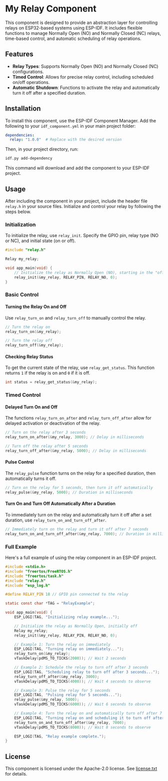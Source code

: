 # My Relay Component

This component is designed to provide an abstraction layer for controlling relays on ESP32-based systems using ESP-IDF. It includes flexible functions to manage Normally Open (NO) and Normally Closed (NC) relays, time-based control, and automatic scheduling of relay operations.

## Features

- **Relay Types**: Supports Normally Open (NO) and Normally Closed (NC) configurations.
- **Timed Control**: Allows for precise relay control, including scheduled on/off operations.
- **Automatic Shutdown**: Functions to activate the relay and automatically turn it off after a specified duration.

## Installation

To install this component, use the ESP-IDF Component Manager. Add the following to your `idf_component.yml` in your main project folder:

```yaml
dependencies:
  relay: "1.0.0"  # Replace with the desired version
```

Then, in your project directory, run:

```bash
idf.py add-dependency
```

This command will download and add the component to your ESP-IDF project.

## Usage

After including the component in your project, include the header file `relay.h` in your source files. Initialize and control your relay by following the steps below.

### Initialization

To initialize the relay, use `relay_init`. Specify the GPIO pin, relay type (NO or NC), and initial state (on or off).

```c
#include "relay.h"

Relay my_relay;

void app_main(void) {
    // Initialize the relay as Normally Open (NO), starting in the "off" state
    relay_init(&my_relay, RELAY_PIN, RELAY_NO, 0);
}
```

### Basic Control

#### Turning the Relay On and Off

Use `relay_turn_on` and `relay_turn_off` to manually control the relay.

```c
// Turn the relay on
relay_turn_on(&my_relay);

// Turn the relay off
relay_turn_off(&my_relay);
```

#### Checking Relay Status

To get the current state of the relay, use `relay_get_status`. This function returns `1` if the relay is on and `0` if it is off.

```c
int status = relay_get_status(&my_relay);
```

### Timed Control

#### Delayed Turn On and Off

The functions `relay_turn_on_after` and `relay_turn_off_after` allow for delayed activation or deactivation of the relay.

```c
// Turn on the relay after 3 seconds
relay_turn_on_after(&my_relay, 3000); // Delay in milliseconds

// Turn off the relay after 5 seconds
relay_turn_off_after(&my_relay, 5000); // Delay in milliseconds
```

#### Pulse Control

The `relay_pulse` function turns on the relay for a specified duration, then automatically turns it off.

```c
// Turn on the relay for 5 seconds, then turn it off automatically
relay_pulse(&my_relay, 5000); // Duration in milliseconds
```

#### Turn On and Turn Off Automatically After a Duration

To immediately turn on the relay and automatically turn it off after a set duration, use `relay_turn_on_and_turn_off_after`.

```c
// Immediately turn on the relay and turn it off after 7 seconds
relay_turn_on_and_turn_off_after(&my_relay, 7000); // Duration in milliseconds
```

### Full Example

Here's a full example of using the relay component in an ESP-IDF project.

```c
#include <stdio.h>
#include "freertos/FreeRTOS.h"
#include "freertos/task.h"
#include "relay.h"
#include "esp_log.h"

#define RELAY_PIN 18 // GPIO pin connected to the relay

static const char *TAG = "RelayExample";

void app_main(void) {
    ESP_LOGI(TAG, "Initializing relay example...");

    // Initialize the relay as Normally Open, initially off
    Relay my_relay;
    relay_init(&my_relay, RELAY_PIN, RELAY_NO, 0);

    // Example 1: Turn the relay on immediately
    ESP_LOGI(TAG, "Turning relay on immediately...");
    relay_turn_on(&my_relay);
    vTaskDelay(pdMS_TO_TICKS(2000)); // Wait 2 seconds

    // Example 2: Schedule the relay to turn off after 3 seconds
    ESP_LOGI(TAG, "Scheduling relay to turn off after 3 seconds...");
    relay_turn_off_after(&my_relay, 3000);
    vTaskDelay(pdMS_TO_TICKS(4000)); // Wait 4 seconds to observe

    // Example 3: Pulse the relay for 5 seconds
    ESP_LOGI(TAG, "Pulsing relay for 5 seconds...");
    relay_pulse(&my_relay, 5000);
    vTaskDelay(pdMS_TO_TICKS(6000)); // Wait 6 seconds to observe

    // Example 4: Turn the relay on and automatically turn off after 7 seconds
    ESP_LOGI(TAG, "Turning relay on and scheduling it to turn off after 7 seconds...");
    relay_turn_on_and_turn_off_after(&my_relay, 7000);
    vTaskDelay(pdMS_TO_TICKS(8000)); // Wait 8 seconds to observe

    ESP_LOGI(TAG, "Relay example complete.");
}
```

## License

This component is licensed under the Apache-2.0 license. See [license.txt](license.txt) for details.


